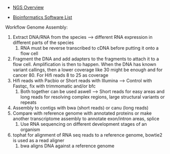 - [NGS Overview](https://www.thermofisher.com/de/de/home/life-science/cloning/cloning-learning-center/invitrogen-school-of-molecular-biology/next-generation-sequencing/dna-sequencing-preparation-illumina.html)

- [Bioinformatics Software List](https://en.wikipedia.org/wiki/List_of_bioinformatics_software)

Workflow Genome Assembly:
  1. Extract DNA/RNA from the species --> different RNA expression in different parts of the species
     1. RNA must be reverse transcribed to cDNA before putting it onto a flow cell
  2. Fragment the DNA and add adapters to the fragments to attach it to a flow cell. Amplification is then to happen. When the DNA has known variant callings, then a lower coverage like 30 might be enough and for cancer 80. For Hifi reads 8 to 25 as coverage
  3. Hifi reads with Pacbio or Short reads with Illumina --> Control with Fastqc, fix with trimmomatic and/or bfc
     1. Both together can be used aswell --> Short reads for easy areas and long reads for resolving complex regions, large structural variants or repeats
  4. Assembly to contigs with bwa (short reads) or canu (long reads)
  5. Compare with reference genome with annotated proteins or make another transcriptome assembly to annotate exon/intron areas, splice
     1. Use RNA sequencing on different development stages of an organism
  6. tophat for alignment of RNA seq reads to a reference genome, bowtie2 is used as a read aligner
     1. bwa aligns DNA against a reference genome